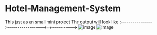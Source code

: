 # Hotel-Management-System
This just as an small mini project
The output will look like
:---------------->----------------->=+---------->
![image](https://github.com/naveennekkanti1/Hotel-Management-System/assets/111896305/2cdb3c34-4b90-420c-8945-1213b1b0dd64)
![image](https://github.com/naveennekkanti1/Hotel-Management-System/assets/111896305/b7a843a5-d624-4042-afa7-a462978ebb71)
